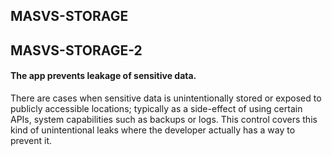 ##  MASVS-STORAGE

## MASVS-STORAGE-2

#### The app prevents leakage of sensitive data.

There are cases when sensitive data is unintentionally stored or exposed to publicly accessible locations; typically as a side-effect of using certain APIs, system capabilities such as backups or logs. This control covers this kind of unintentional leaks where the developer actually has a way to prevent it.